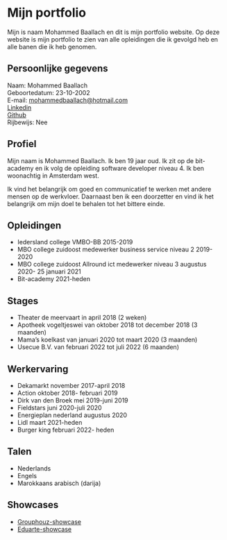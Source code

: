 # Mijn portfolio

Mijn is naam Mohammed Baallach en dit is mijn portfolio website.
Op deze website is mijn portfolio te zien van alle opleidingen die ik gevolgd heb en alle banen die ik heb genomen.

## Persoonlijke gegevens

Naam: Mohammed Baallach  
Geboortedatum: 23-10-2002  
E-mail: mohammedbaallach@hotmail.com  
<a href ="https://www.linkedin.com/in/mohammed-baallach-7484921a6/">Linkedin</a>  
<a href="https://github.com/Mootje5713">Github</a>  
Rijbewijs: Nee
  
## Profiel

Mijn naam is Mohammed Baallach. Ik ben 19 jaar oud. Ik zit op de bit-academy en ik volg de opleiding software developer niveau 4. Ik ben woonachtig in Amsterdam west.

Ik vind het belangrijk om goed en communicatief te werken met andere mensen op de werkvloer. Daarnaast ben ik een doorzetter en vind ik het belangrijk om mijn doel te behalen tot het bittere einde.

## Opleidingen

- Iedersland college VMBO-BB 2015-2019
- MBO college zuidoost medewerker business service niveau 2 2019-2020
- MBO college zuidoost Allround ict medewerker niveau 3 augustus 2020- 25 januari 2021
- Bit-academy 2021-heden

## Stages

- Theater de meervaart in april 2018 (2 weken)
- Apotheek vogeltjeswei van oktober 2018 tot december 2018 (3 maanden)
- Mama’s koelkast van januari 2020 tot maart 2020 (3 maanden)
- Usecue B.V. van februari 2022 tot juli 2022 (6 maanden)

## Werkervaring
- Dekamarkt november 2017-april 2018
- Action oktober 2018- februari 2019
- Dirk van den Broek mei 2019-juni 2019
- Fieldstars juni 2020-juli 2020
- Energieplan nederland augustus 2020
- Lidl maart 2021-heden
- Burger king februari 2022- heden

## Talen

- Nederlands
- Engels
- Marokkaans arabisch (darija)

## Showcases

- [Grouphouz-showcase](Showcase_Grouphouz.pdf)
- [Eduarte-showcase](Eduarteverslag.pdf)
